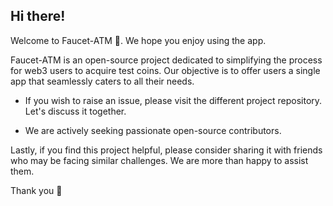 ## Hi there!
Welcome to Faucet-ATM 🏧. We hope you enjoy using the app.

Faucet-ATM is an open-source project dedicated to simplifying the process for web3 users to acquire test coins. Our objective is to offer users a single app that seamlessly caters to all their needs.

* If you wish to raise an issue, please visit the different project repository. Let's discuss it together.

* We are actively seeking passionate open-source contributors.

Lastly, if you find this project helpful, please consider sharing it with friends who may be facing similar challenges. We are more than happy to assist them.

Thank you 🙌
